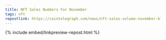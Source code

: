 ```yaml
---
title: NFT Sales Numbers For November
tags: nft
repostlink: https://cointelegraph.com/news/nft-sales-volume-november-blur-opensea
---
```


{% include embed/linkpreview-repost.html %}